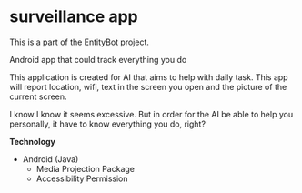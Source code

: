 # surveillance app

This is a part of the EntityBot project.

Android app that could track everything you do

This application is created for AI that aims to help with daily task. This app will report location, wifi, text in the screen you open and the picture of the current screen.

I know I know it seems excessive. But in order for the AI be able to help you personally, it have to know everything you do, right?

**Technology**

- Android (Java)
  - Media Projection Package
  - Accessibility Permission


